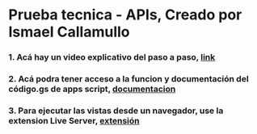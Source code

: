 # Prueba tecnica - APIs, Creado por Ismael Callamullo
### 1. Acá hay un video explicativo del paso a paso, [link](https://drive.google.com/drive/folders/1VM3EnfPkV6YQLFRGp5wdcjXK6hD2XbD2?usp=sharing)
### 2. Acá podra tener acceso a la funcion y documentación del código.gs de apps script, [documentacion](https://github.com/docsdhs/sheetsajson)
### 3. Para ejecutar las vistas desde un navegador, use la extension Live Server, [extensión](https://marketplace.visualstudio.com/items?itemName=ritwickdey.LiveServer)

